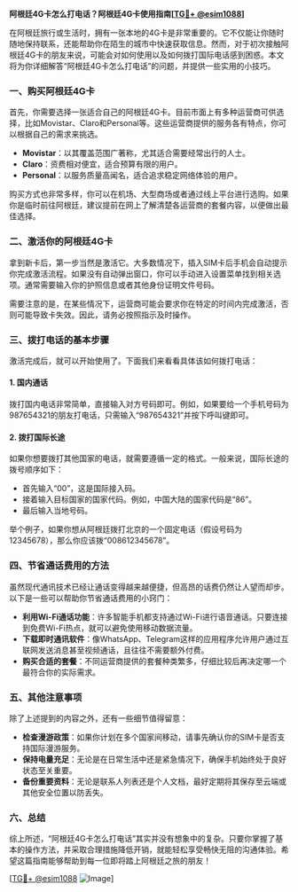**阿根廷4G卡怎么打电话？阿根廷4G卡使用指南[[TG💪+ @esim1088](https://t.me/s/esim1088)]**

在阿根廷旅行或生活时，拥有一张本地的4G卡是非常重要的。它不仅能让你随时随地保持联系，还能帮助你在陌生的城市中快速获取信息。然而，对于初次接触阿根廷4G卡的朋友来说，可能会对如何使用以及如何拨打国际电话感到困惑。本文将为你详细解答“阿根廷4G卡怎么打电话”的问题，并提供一些实用的小技巧。

### 一、购买阿根廷4G卡

首先，你需要选择一张适合自己的阿根廷4G卡。目前市面上有多种运营商可供选择，比如Movistar、Claro和Personal等。这些运营商提供的服务各有特点，你可以根据自己的需求来挑选。

- **Movistar**：以其覆盖范围广著称，尤其适合需要经常出行的人士。
- **Claro**：资费相对便宜，适合预算有限的用户。
- **Personal**：以服务质量高闻名，适合追求稳定网络体验的用户。

购买方式也非常多样，你可以在机场、大型商场或者通过线上平台进行选购。如果你是临时前往阿根廷，建议提前在网上了解清楚各运营商的套餐内容，以便做出最佳选择。

### 二、激活你的阿根廷4G卡

拿到新卡后，第一步当然是激活它。大多数情况下，插入SIM卡后手机会自动提示你完成激活流程。如果没有自动弹出窗口，你可以手动进入设置菜单找到相关选项。通常需要输入你的护照信息或者其他身份证明文件号码。

需要注意的是，在某些情况下，运营商可能会要求你在特定的时间内完成激活，否则可能导致卡失效。因此，请务必按照指示及时操作。

### 三、拨打电话的基本步骤

激活完成后，就可以开始使用了。下面我们来看看具体该如何拨打电话：

#### 1. 国内通话

拨打国内电话非常简单，直接输入对方号码即可。例如，如果要给一个手机号码为987654321的朋友打电话，只需输入“987654321”并按下呼叫键即可。

#### 2. 拨打国际长途

如果你想要拨打其他国家的电话，就需要遵循一定的格式。一般来说，国际长途的拨号顺序如下：

- 首先输入“00”，这是国际接入码。
- 接着输入目标国家的国家代码。例如，中国大陆的国家代码是“86”。
- 最后输入当地号码。

举个例子，如果你想从阿根廷拨打北京的一个固定电话（假设号码为12345678），那么你应该拨“008612345678”。

### 四、节省通话费用的方法

虽然现代通讯技术已经让通话变得越来越便捷，但高昂的话费仍然让人望而却步。以下是一些可以帮助你节省通话费用的小窍门：

- **利用Wi-Fi通话功能**：许多智能手机都支持通过Wi-Fi进行语音通话。只要连接到免费Wi-Fi热点，就可以避免使用移动数据流量。
- **下载即时通讯软件**：像WhatsApp、Telegram这样的应用程序允许用户通过互联网发送消息甚至视频通话，且往往不需要额外付费。
- **购买合适的套餐**：不同运营商提供的套餐种类繁多，仔细比较后再决定哪一个最符合你的实际需求。

### 五、其他注意事项

除了上述提到的内容之外，还有一些细节值得留意：

- **检查漫游政策**：如果你计划在多个国家间移动，请事先确认你的SIM卡是否支持国际漫游服务。
- **保持电量充足**：无论是在日常生活中还是紧急情况下，确保手机始终处于良好状态至关重要。
- **备份重要资料**：无论是联系人列表还是个人文档，最好定期将其保存至云端或其他安全位置以防丢失。

### 六、总结

综上所述，“阿根廷4G卡怎么打电话”其实并没有想象中的复杂。只要你掌握了基本的操作方法，并采取合理措施降低开销，就能轻松享受畅快无阻的沟通体验。希望这篇指南能够帮助到每一位即将踏上阿根廷之旅的朋友！

[[TG💪+ @esim1088](https://t.me/s/esim1088) ![Image](https://i.postimg.cc/4NQfJmqS/Snipaste-2025-05-13-00-14-12.png)]